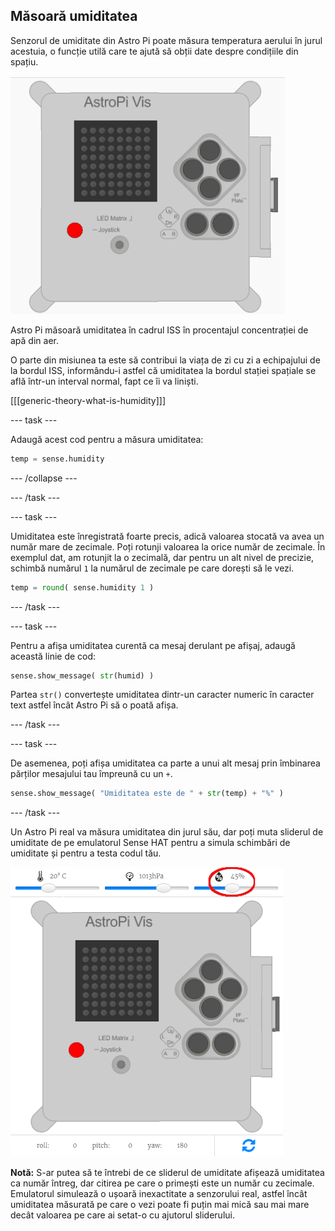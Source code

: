## Măsoară umiditatea

Senzorul de umiditate din Astro Pi poate măsura temperatura aerului în jurul acestuia, o funcție utilă care te ajută să obții date despre condițiile din spațiu.

![Mesaj despre umiditate](images/degrees-message.gif)

Astro Pi măsoară umiditatea în cadrul ISS în procentajul concentrației de apă din aer.

O parte din misiunea ta este să contribui la viața de zi cu zi a echipajului de la bordul ISS, informându-i astfel că umiditatea la bordul stației spațiale se află într-un interval normal, fapt ce îi va liniști.

[[[generic-theory-what-is-humidity]]]

\--- task \---

Adaugă acest cod pentru a măsura umiditatea:

```python
temp = sense.humidity
```

\--- /collapse \---

\--- /task \---

\--- task \---

Umiditatea este înregistrată foarte precis, adică valoarea stocată va avea un număr mare de zecimale. Poți rotunji valoarea la orice număr de zecimale. În exemplul dat, am rotunjit la o zecimală, dar pentru un alt nivel de precizie, schimbă numărul `1` la numărul de zecimale pe care dorești să le vezi.

```python
temp = round( sense.humidity 1 )
```

\--- /task \---

\--- task \---

Pentru a afișa umiditatea curentă ca mesaj derulant pe afișaj, adaugă această linie de cod:

```python
sense.show_message( str(humid) )
```

Partea `str()` convertește umiditatea dintr-un caracter numeric în caracter text astfel încât Astro Pi să o poată afișa.

\--- /task \---

\--- task \---

De asemenea, poți afișa umiditatea ca parte a unui alt mesaj prin îmbinarea părților mesajului tau împreună cu un `+`.

```python
sense.show_message( "Umiditatea este de " + str(temp) + "%" )
```

\--- /task \---

Un Astro Pi real va măsura umiditatea din jurul său, dar poți muta sliderul de umiditate de pe emulatorul Sense HAT pentru a simula schimbări de umiditate și pentru a testa codul tău.

![Slider-ul de umiditate](images/humidity-slider.png)

**Notă:** S-ar putea să te întrebi de ce sliderul de umiditate afișează umiditatea ca număr întreg, dar citirea pe care o primești este un număr cu zecimale. Emulatorul simulează o ușoară inexactitate a senzorului real, astfel încât umiditatea măsurată pe care o vezi poate fi puțin mai mică sau mai mare decât valoarea pe care ai setat-o cu ajutorul sliderului.
